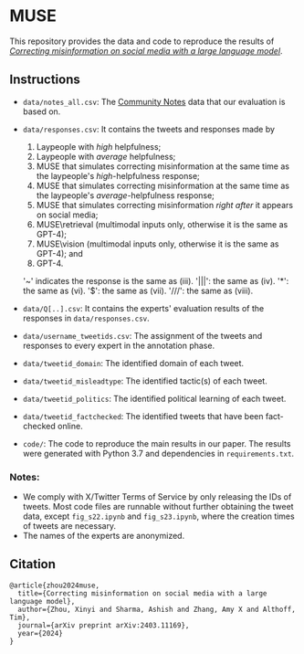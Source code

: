 # MUSE

This repository provides the data and code to reproduce the results of *[Correcting misinformation on social media with a large language model](https://arxiv.org/abs/2403.11169)*. 

## Instructions
- `data/notes_all.csv`: The [Community Notes](https://communitynotes.twitter.com/guide/en/about/introduction) data that our evaluation is based on.
- `data/responses.csv`: It contains the tweets and responses made by
  1. Laypeople with *high* helpfulness;
  2. Laypeople with *average* helpfulness; 
  3. MUSE that simulates correcting misinformation at the same time as the laypeople's *high*-helpfulness response;
  4. MUSE that simulates correcting misinformation at the same time as the laypeople's *average*-helpfulness response; 
  5. MUSE that simulates correcting misinformation *right after* it appears on social media;
  6. MUSE\retrieval (multimodal inputs only, otherwise it is the same as GPT-4);
  7. MUSE\vision (multimodal inputs only, otherwise it is the same as GPT-4); and
  8. GPT-4.

  '~' indicates the response is the same as (iii). '|||': the same as (iv). '*': the same as (vi). '$': the same as (vii). '///': the same as (viii). 
- `data/Q[..].csv`: It contains the experts' evaluation results of the responses in `data/responses.csv`.
- `data/username_tweetids.csv`: The assignment of the tweets and responses to every expert in the annotation phase.
- `data/tweetid_domain`: The identified domain of each tweet.
- `data/tweetid_misleadtype`: The identified tactic(s) of each tweet.
- `data/tweetid_politics`: The identified political learning of each tweet.
- `data/tweetid_factchecked`: The identified tweets that have been fact-checked online.
- `code/`: The code to reproduce the main results in our paper. The results were generated with Python 3.7 and dependencies in `requirements.txt`.
### Notes: 
- We comply with X/Twitter Terms of Service by only releasing the IDs of tweets. Most code files are runnable without further obtaining the tweet data, except `fig_s22.ipynb` and `fig_s23.ipynb`, where the creation times of tweets are necessary. 
- The names of the experts are anonymized.

## Citation
```
@article{zhou2024muse,
  title={Correcting misinformation on social media with a large language model},
  author={Zhou, Xinyi and Sharma, Ashish and Zhang, Amy X and Althoff, Tim},
  journal={arXiv preprint arXiv:2403.11169},
  year={2024}
}
```
